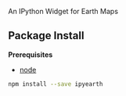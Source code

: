An IPython Widget for Earth Maps

Package Install
---------------

**Prerequisites**
- [node](http://nodejs.org/)

```bash
npm install --save ipyearth
```

